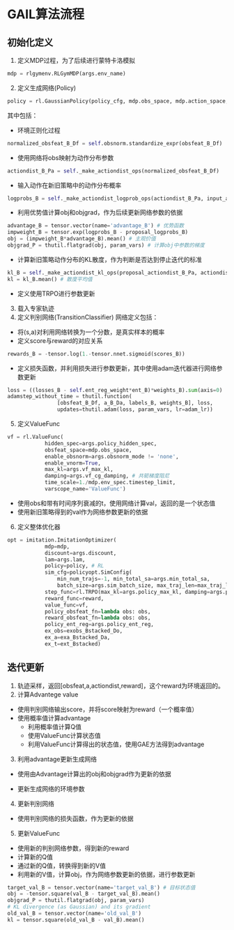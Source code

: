 # GAIL算法流程

## 初始化定义

1. 定义MDP过程，为了后续进行蒙特卡洛模拟
```python
mdp = rlgymenv.RLGymMDP(args.env_name)
```
2. 定义生成网络(Policy)
```python
policy = rl.GaussianPolicy(policy_cfg, mdp.obs_space, mdp.action_space, 'GaussianPolicy')
```
其中包括：
- 环境正则化过程
```python
normalized_obsfeat_B_Df = self.obsnorm.standardize_expr(obsfeat_B_Df)
```
- 使用网络将obs映射为动作分布参数
```python
actiondist_B_Pa = self._make_actiondist_ops(normalized_obsfeat_B_Df)
```
- 输入动作在新旧策略中的动作分布概率
```python
logprobs_B = self._make_actiondist_logprob_ops(actiondist_B_Pa, input_actions_B_Da)
```
- 利用优势值计算obj和objgrad，作为后续更新网络参数的依据
```python
advantage_B = tensor.vector(name='advantage_B') # 优势函数
impweight_B = tensor.exp(logprobs_B - proposal_logprobs_B)
obj = (impweight_B*advantage_B).mean() # 主观价值
objgrad_P = thutil.flatgrad(obj, param_vars) # 计算obj中参数的梯度
```
- 计算新旧策略动作分布的KL散度，作为判断是否达到停止迭代的标准
```python
kl_B = self._make_actiondist_kl_ops(proposal_actiondist_B_Pa, actiondist_B_Pa) # 计算新旧策略的kl散度
kl = kl_B.mean() # 散度平均值
```
- 定义使用TRPO进行参数更新

3. 载入专家轨迹
4. 定义判别网络(TransitionClassifier)
网络定义包括：
- 将(s,a)对利用网络转换为一个分数，是真实样本的概率
- 定义score与reward的对应关系
```python
rewards_B = -tensor.log(1.-tensor.nnet.sigmoid(scores_B))
```
- 定义损失函数，并利用损失进行参数更新，其中使用adam迭代器进行网络参数更新
```python
loss = ((losses_B - self.ent_reg_weight*ent_B)*weights_B).sum(axis=0)
adamstep_without_time = thutil.function(
                [obsfeat_B_Df, a_B_Da, labels_B, weights_B], loss,
                updates=thutil.adam(loss, param_vars, lr=adam_lr))
```

5. 定义ValueFunc
```python
vf = rl.ValueFunc(
            hidden_spec=args.policy_hidden_spec,
            obsfeat_space=mdp.obs_space,
            enable_obsnorm=args.obsnorm_mode != 'none',
            enable_vnorm=True,
            max_kl=args.vf_max_kl,
            damping=args.vf_cg_damping, # 共轭梯度阻尼
            time_scale=1./mdp.env_spec.timestep_limit,
            varscope_name='ValueFunc')
```
- 使用obs和带有时间序列衰减的t，使用网络计算val，返回的是一个状态值
- 使用新旧策略得到的val作为网络参数更新的依据

6. 定义整体优化器
```python
opt = imitation.ImitationOptimizer(
            mdp=mdp,
            discount=args.discount,
            lam=args.lam,
            policy=policy, # RL
            sim_cfg=policyopt.SimConfig(
                min_num_trajs=-1, min_total_sa=args.min_total_sa,
                batch_size=args.sim_batch_size, max_traj_len=max_traj_len),
            step_func=rl.TRPO(max_kl=args.policy_max_kl, damping=args.policy_cg_damping),
            reward_func=reward,
            value_func=vf,
            policy_obsfeat_fn=lambda obs: obs,
            reward_obsfeat_fn=lambda obs: obs,
            policy_ent_reg=args.policy_ent_reg,
            ex_obs=exobs_Bstacked_Do,
            ex_a=exa_Bstacked_Da,
            ex_t=ext_Bstacked)
```

## 迭代更新
1. 轨迹采样，返回[obsfeat,a,actiondist,reward]，这个reward为环境返回的。
2. 计算Advantege value
- 使用判别网络输出score，并将score映射为reward（一个概率值）
- 使用概率值计算advantage
    - 利用概率值计算Q值
    - 使用ValueFunc计算状态值
    - 利用ValueFunc计算得出的状态值，使用GAE方法得到advantage

3. 利用advantage更新生成网络
- 使用由Advantage计算出的obj和objgrad作为更新的依据

- 更新生成网络的环境参数

4. 更新判别网络
- 使用判别网络的损失函数，作为更新的依据

5. 更新ValueFunc
- 使用新的判别网络参数，得到新的reward
- 计算新的Q值
- 通过新的Q值，转换得到新的V值
- 利用新的V值，计算obj，作为网络参数更新的依据，进行参数更新

```python
target_val_B = tensor.vector(name='target_val_B') # 目标状态值
obj = -tensor.square(val_B - target_val_B).mean()
objgrad_P = thutil.flatgrad(obj, param_vars)
# KL divergence (as Gaussian) and its gradient
old_val_B = tensor.vector(name='old_val_B')
kl = tensor.square(old_val_B - val_B).mean()
```
